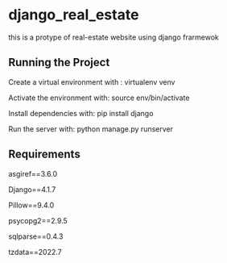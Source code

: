 # django_real_estate
this is a protype of real-estate website using django frarmewok



## Running the Project


Create a virtual environment with :      virtualenv venv

Activate the environment with:     source env/bin/activate

Install dependencies with:       pip install django

Run the server with:             python manage.py runserver


## Requirements

asgiref==3.6.0

Django==4.1.7

Pillow==9.4.0

psycopg2==2.9.5

sqlparse==0.4.3

tzdata==2022.7

